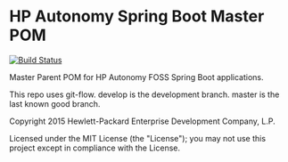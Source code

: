 # HP Autonomy Spring Boot Master POM

[![Build Status](https://travis-ci.org/hpautonomy/foss-spring-boot-master-pom.svg?branch=master)](https://travis-ci.org/hpautonomy/foss-spring-boot-master-pom)

Master Parent POM for HP Autonomy FOSS Spring Boot applications.

This repo uses git-flow. develop is the development branch. master is the last known good branch.

Copyright 2015 Hewlett-Packard Enterprise Development Company, L.P.

Licensed under the MIT License (the "License"); you may not use this project except in compliance with the License.
